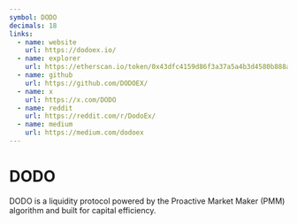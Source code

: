 ```yaml
---
symbol: DODO
decimals: 18
links:
  - name: website
    url: https://dodoex.io/
  - name: explorer
    url: https://etherscan.io/token/0x43dfc4159d86f3a37a5a4b3d4580b888ad7d4ddd
  - name: github
    url: https://github.com/DODOEX/
  - name: x
    url: https://x.com/DODO
  - name: reddit
    url: https://reddit.com/r/DodoEx/
  - name: medium
    url: https://medium.com/dodoex
---
```


# DODO

DODO is a liquidity protocol powered by the Proactive Market Maker (PMM) algorithm and built for capital efficiency.
